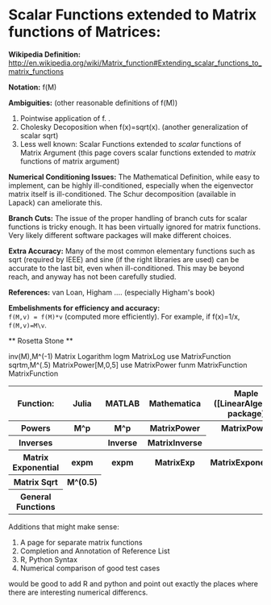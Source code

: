 # Scalar Functions extended to Matrix functions of Matrices:
**Wikipedia Definition:**
http://en.wikipedia.org/wiki/Matrix_function#Extending_scalar_functions_to_matrix_functions

**Notation:** f(M)

**Ambiguities:** (other reasonable definitions of f(M)) 

1. Pointwise application of f. . 
2. Cholesky Decoposition when f(x)=sqrt(x). (another generalization
   of scalar sqrt)
3. Less well known: Scalar Functions extended to *scalar* functions of Matrix Argument (this page covers scalar functions extended to  *matrix* functions of matrix argument)

 

**Numerical Conditioning Issues:**  The Mathematical Definition, while easy to implement, 
      can be highly ill-conditioned, especially when the eigenvector matrix itself
      is ill-conditioned.  The Schur decomposition (available in Lapack) can ameliorate this.

**Branch Cuts:**  The issue of the proper handling of branch cuts for scalar functions
              is tricky enough.  It has been virtually ignored for matrix functions.
               Very likely different software packages will make different choices.

**Extra Accuracy:**  Many of the most common elementary functions
such as sqrt (required by IEEE) and sine (if the right libraries are used) can be accurate to
                the last bit, even when ill-conditioned.  This may be beyond
                 reach, and anyway has not been carefully studied.

**References:** van Loan, Higham ....  (especially Higham's book)

**Embelishments for efficiency and accuracy:**  
 `f(M,v) = f(M)*v` (computed more efficiently).  For example, if
f(x)=1/x, `f(M,v)=M\v`.

 
** Rosetta Stone **                    
<table>
<tr>
<th> Function:    </th><th>   Julia </th><th>  MATLAB </th><th>            Mathematica     </th><th>       Maple ([LinearAlgebra] package) </th>
<tr><th> Powers  </th><th>M^p</th><th> M^p </th><th>   MatrixPower </th><th>     MatrixPower </tr>
<tr><th> Inverses </th><th></th></th> inv(M),M^(-1) </th><th> Inverse </th><th>                MatrixInverse </th></tr>
<tr><th>Matrix Exponential </th>     <th>expm</th><th>   expm </th>            <th> MatrixExp </th><th>    MatrixExponential </th>
Matrix Logarithm                     logm             MatrixLog              use MatrixFunction
<tr><th>Matrix Sqrt</th> <th>M^(0.5)</th>                        sqrtm,M^(.5)     MatrixPower[M,0,5]     use MatrixPower
</tr>
<tr>
<th>General Functions </th>                    funm             MatrixFunction         MatrixFunction
</table>


Additions that might make sense:

1.  A page for separate matrix functions
2.  Completion and Annotation of Reference List
3.  R, Python Syntax
4.  Numerical comparison of good test cases

would be good to add R and python and point out exactly the places where there are interesting numerical differencs.
